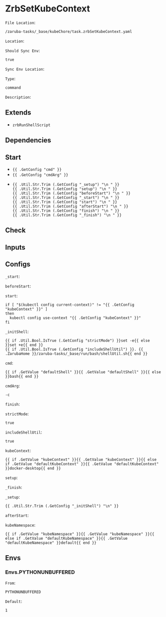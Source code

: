 
# ZrbSetKubeContext

`File Location`:

    /zaruba-tasks/_base/kubeChore/task.zrbSetKubeContext.yaml


`Location`:




`Should Sync Env`:

    true


`Sync Env Location`:




`Type`:

    command


`Description`:





## Extends

* `zrbRunShellScript`


## Dependencies




## Start

* `{{ .GetConfig "cmd" }}`
* `{{ .GetConfig "cmdArg" }}`
*
    ```
    {{ .Util.Str.Trim (.GetConfig "_setup") "\n " }}
    {{ .Util.Str.Trim (.GetConfig "setup") "\n " }}
    {{ .Util.Str.Trim (.GetConfig "beforeStart") "\n " }}
    {{ .Util.Str.Trim (.GetConfig "_start") "\n " }}
    {{ .Util.Str.Trim (.GetConfig "start") "\n " }}
    {{ .Util.Str.Trim (.GetConfig "afterStart") "\n " }}
    {{ .Util.Str.Trim (.GetConfig "finish") "\n " }}
    {{ .Util.Str.Trim (.GetConfig "_finish") "\n " }}

    ```


## Check




## Inputs


## Configs

`_start`:




`beforeStart`:




`start`:

    if [ "$(kubectl config current-context)" != "{{ .GetConfig "kubeContext" }}" ]
    then
      kubectl config use-context "{{ .GetConfig "kubeContext" }}"
    fi


`_initShell`:

    {{ if .Util.Bool.IsTrue (.GetConfig "strictMode") }}set -e{{ else }}set +e{{ end }}
    {{ if .Util.Bool.IsTrue (.GetConfig "includeShellUtil") }}. {{ .ZarubaHome }}/zaruba-tasks/_base/run/bash/shellUtil.sh{{ end }}



`cmd`:

    {{ if .GetValue "defaultShell" }}{{ .GetValue "defaultShell" }}{{ else }}bash{{ end }}


`cmdArg`:

    -c


`finish`:




`strictMode`:

    true


`includeShellUtil`:

    true


`kubeContext`:

    {{ if .GetValue "kubeContext" }}{{ .GetValue "kubeContext" }}{{ else if .GetValue "defaultKubeContext" }}{{ .GetValue "defaultKubeContext" }}docker-desktop{{ end }}


`setup`:




`_finish`:




`_setup`:

    {{ .Util.Str.Trim (.GetConfig "_initShell") "\n" }}


`afterStart`:




`kubeNamespace`:

    {{ if .GetValue "kubeNamespace" }}{{ .GetValue "kubeNamespace" }}{{ else if .GetValue "defaultKubeNamespace" }}{{ .GetValue "defaultKubeNamespace" }}default{{ end }}



## Envs


### Envs.PYTHONUNBUFFERED

`From`:

    PYTHONUNBUFFERED


`Default`:

    1